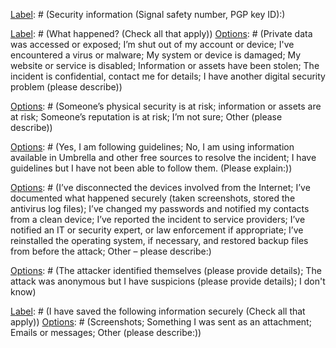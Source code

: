 [Name]: # (Digital Security Incident)

[Type]: # (screen)
[Name]: # (Your Contact Information)

[Type]: # (text_input)
[Name]: # (name)
[Label]: # (Name:)

[Type]: # (text_input)
[Name]: # (phone)
[Label]: # (Phone:)

[Type]: # (text_input)
[Name]: # (email-address)
[Label]: # (Email:)

[Type]: # (text_input)
[Name]: # (secure-communication-method-e-g-signal-safety-number-pgp-email-id)
[Label]: # (Security information (Signal safety number, PGP key ID):)

[Type]: # (screen)
[Name]: # (Details)

[Type]: # (multiple_choice)
[Name]: # (provide-brief-description)
[Label]: # (What happened? (Check all that apply))
[Options]: # (Private data was accessed or exposed; I’m shut out of my account or device; I've encountered a virus or malware; My system or device is damaged; My website or service is disabled; Information or assets have been stolen; The incident is confidential, contact me for details; I have another digital security problem (please describe))

[Type]: # (text_area)
[Name]: # (provide-brief-description-2)
[Label]: # (Please provide details)

[Type]: # (screen)
[Name]: # (Time)

[Type]: # (text_input)
[Name]: # (date-time-incident-discovered)
[Label]: # (When did you discover the incident?)
[Hint]: # (Date, time)

[Type]: # (screen)
[Name]: # (Impact)

[Type]: # (multiple_choice)
[Name]: # (sensitivity-data-information-involved-check-following-apply-incident)
[Label]: # (How serious is the incident? Check all that apply)
[Options]: # (Someone’s physical security is at risk; information or assets are at risk; Someone’s reputation is at risk; I’m not sure; Other (please describe))

[Type]: # (text_area)
[Name]: # (provide-brief-description-5)
[Label]: # (Please provide details)

[Type]: # (screen)
[Name]: # (Impact details)

[Type]: # (multiple_choice)
[Name]: # (devices-accounts-services)
[Label]: # (Which devices, accounts, or services may be compromised? Check all that apply)
[Options]: # (Email; Website; Social media; Messaging or VOIP; Mobile phone or tablet; Mobile computer; Desktop computer; Server; External storage device; Other)

[Type]: # (text_area)
[Name]: # (provide-brief-description-8)
[Label]: # (Please provide details)

[Type]: # (screen)
[Name]: # (Scale)

[Type]: # (text_input)
[Name]: # (approximate-number-users-affected-incident)
[Label]: # (How many people could be affected?)

[Type]: # (screen)
[Name]: # (Status)

[Type]: # (multiple_choice)
[Name]: # (incident-resolved)
[Label]: # (Has the incident been resolved?)
[Options]: # (Yes, I’m using this form to document what happened; No, I’m using this form to help me seek support)

[Type]: # (screen)
[Name]: # (Guidelines)

[Type]: # (single_choice)
[Name]: # (security-guidelines-cover-type-incident-guidelines-followed)
[Label]: # (Are you following guidelines to resolve this incident?)
[Options]: # (Yes, I am following guidelines; No,  I am using information available in Umbrella and other free sources to resolve the incident; I have guidelines but I have not been able to follow them. (Please explain:))

[Type]: # (text_area)
[Name]: # (provide-brief-description-4)
[Label]: # ()

[Type]: # (screen)
[Name]: # (Response)

[Type]: # (multiple_choice)
[Name]: # (steps-taken-far-check-following-apply-incident)
[Label]: # (What action have you taken so far? Check all that apply.)
[Options]: # (I’ve disconnected the devices involved from the Internet; I’ve  documented what happened securely (taken screenshots, stored the antivirus log files); I’ve changed my passwords and notified my contacts from a clean device; I’ve reported the incident to service providers; I’ve notified an IT or security expert, or law enforcement if appropriate; I’ve reinstalled the operating system, if necessary, and restored backup files from before the attack; Other – please describe:)

[Type]: # (text_area)
[Name]: # (provide-brief-description-3)
[Label]: # ()

[Type]: # (screen)
[Name]: # (Notification)

[Type]: # (text_input)
[Name]: # (notified)
[Label]: # (Who has been notified?)
[Hint]: # (Name, title)

[Type]: # (text_input)
[Name]: # (needs-to-be-notified)
[Label]: # (Who still needs to be notified?)

[Type]: # (screen)
[Name]: # (Responsibility)

[Type]: # (single_choice)
[Name]: # (inclination-motive-perpetrators)
[Label]: # (Who carried out the attack?)
[Options]: # (The attacker identified themselves (please provide details); The attack was anonymous but I have suspicions (please provide details); I don't know)

[Type]: # (text_area)
[Name]: # (provide-brief-description-6)
[Label]: # (Details:)

[Type]: # (screen)
[Name]: # (Motive)

[Type]: # (text_area)
[Name]: # (provide-brief-description-6)
[Label]: # (What is the likely motive?)

[Type]: # (screen)
[Name]: # (Evidence)

[Type]: # (multiple_choice)
[Name]: # (supporting-information-screenshots-suspicious-attachment-emails)
[Label]: # (I have saved the following information securely (Check all that apply))
[Options]: # (Screenshots; Something I was sent as an attachment; Emails or messages; Other (please describe:))

[Type]: # (text_area)
[Name]: # (provide-brief-description-7)
[Label]: # ()

[Type]: # (screen)
[Name]: # (Reflection)

[Type]: # (text_area)
[Name]: # (guidelines-aspect-security-management-need-revised-way)
[Label]: # (What would you change to prevent this incident from happening again?)

[Type]: # (screen)
[Name]: # (Next steps)

[Type]: # (text_area)
[Name]: # (action-requested)
[Label]: # (What action do you need someone else to take to resolve this incident?)

[Type]: # (screen)
[Name]: # (Anything else?)

[Type]: # (text_input)
[Name]: # (provide-additional-information-feel-important-provided-form)
[Label]: # (What else do you need to tell people about what happened?)
